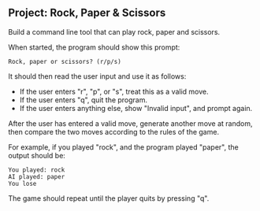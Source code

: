## Project: Rock, Paper & Scissors

Build a command line tool that can play rock, paper and scissors.

When started, the program should show this prompt:

```
Rock, paper or scissors? (r/p/s)
```

It should then read the user input and use it as follows:

- If the user enters "r", "p", or "s", treat this as a valid move.
- If the user enters "q", quit the program.
- If the user enters anything else, show "Invalid input", and prompt again.

After the user has entered a valid move, generate another move at random, then compare the two moves according to the rules of the game.

For example, if you played "rock", and the program played "paper", the output should be:

```
You played: rock
AI played: paper
You lose
```

The game should repeat until the player quits by pressing "q".
